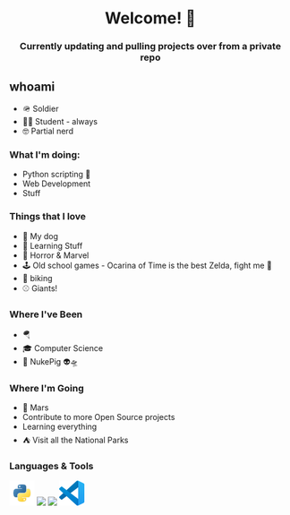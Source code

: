 <div align="center">
  <h1> Welcome! 👋 </h1>
  <h3> Currently updating and pulling projects over from a private repo </h3>
</div>


## whoami ##
* :military_helmet: Soldier
* :man_student: Student - always
* :nerd_face: Partial nerd 

### What I'm doing:
* Python scripting 🐍
* Web Development 
* Stuff 

### Things that I love
* :dog: My dog
* :floppy_disk: Learning Stuff
* :ghost: Horror & Marvel
* :joystick: Old school games - Ocarina of Time is the best Zelda, fight me :space_invader:
* :bicyclist: biking
* :baseball: Giants!

### Where I've Been
* :parachute: 
* :mortar_board: Computer Science
* :cop: NukePig :alien::flying_saucer:

### Where I'm Going
* :rocket: Mars
* Contribute to more Open Source projects
* Learning everything
* :tent: Visit all the National Parks

### Languages & Tools
<div align=left>
<a href="https://www.python.org">
<code><img height="45" src="https://raw.githubusercontent.com/github/explore/80688e429a7d4ef2fca1e82350fe8e3517d3494d/topics/python/python.png"></code></a>

<a href="https://www.cplusplus.com/">
<code><img height="45" src="https://upload.wikimedia.org/wikipedia/commons/thumb/1/18/ISO_C%2B%2B_Logo.svg/1920px-ISO_C%2B%2B_Logo.svg.png"></code></a>  

<a href="https://www.cprogramming.com/">
<code><img height="45" src="https://cdn.jsdelivr.net/gh/devicons/devicon/icons/c/c-original.svg"></code></a>

<a href="https://code.visualstudio.com">
<code><img height="45" src="https://raw.githubusercontent.com/github/explore/80688e429a7d4ef2fca1e82350fe8e3517d3494d/topics/visual-studio-code/visual-studio-code.png"></code>
  
</div>
